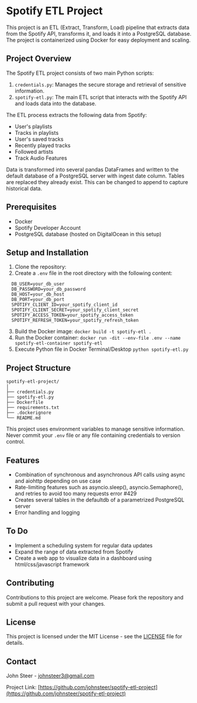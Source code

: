 # Spotify ETL Project

This project is an ETL (Extract, Transform, Load) pipeline that extracts data from the Spotify API, transforms it, and loads it into a PostgreSQL database. The project is containerized using Docker for easy deployment and scaling.

## Project Overview

The Spotify ETL project consists of two main Python scripts:

1. `credentials.py`: Manages the secure storage and retrieval of sensitive information.
2. `spotify-etl.py`: The main ETL script that interacts with the Spotify API and loads data into the database.

The ETL process extracts the following data from Spotify:
- User's playlists
- Tracks in playlists
- User's saved tracks
- Recently played tracks
- Followed artists
- Track Audio Features

Data is transformed into several pandas DataFrames and written to the default database of a PostgreSQL server with ingest date column. Tables are replaced they already exist. This can be changed to append to capture historical data.
## Prerequisites

- Docker
- Spotify Developer Account
- PostgreSQL database (hosted on DigitalOcean in this setup)

## Setup and Installation

1. Clone the repository:
2. Create a `.env` file in the root directory with the following content:
```
  DB_USER=your_db_user
  DB_PASSWORD=your_db_password
  DB_HOST=your_db_host
  DB_PORT=your_db_port
  SPOTIFY_CLIENT_ID=your_spotify_client_id
  SPOTIFY_CLIENT_SECRET=your_spotify_client_secret
  SPOTIFY_ACCESS_TOKEN=your_spotify_access_token
  SPOTIFY_REFRESH_TOKEN=your_spotify_refresh_token

```
3. Build the Docker image:
`docker build -t spotify-etl .`
4. Run the Docker container:
`docker run -dit --env-file .env --name spotify-etl-container spotify-etl`
5. Execute Python file in Docker Terminal/Desktop
`python spotify-etl.py`
## Project Structure
```
spotify-etl-project/
│
├── credentials.py
├── spotify-etl.py
├── Dockerfile
├── requirements.txt
├── .dockerignore
└── README.md
```
This project uses environment variables to manage sensitive information. Never commit your `.env` file or any file containing credentials to version control.

## Features

- Combination of synchronous and asynchronous API calls using async and aiohttp depending on use case
- Rate-limiting features such as asyncio.sleep(), asyncio.Semaphore(), and retries to avoid too many requests error #429
- Creates several tables in the defaultdb of a parametrized PostgreSQL server
- Error handling and logging

## To Do
- Implement a scheduling system for regular data updates
- Expand the range of data extracted from Spotify
- Create a web app to visualize data in a dashboard using html/css/javascript framework

## Contributing

Contributions to this project are welcome. Please fork the repository and submit a pull request with your changes.

## License

This project is licensed under the MIT License - see the [LICENSE](LICENSE) file for details.

## Contact

John Steer - johnsteer3@gmail.com

Project Link: [https://github.com/johnsteer/spotify-etl-project](https://github.com/johnsteer/spotify-etl-project)



